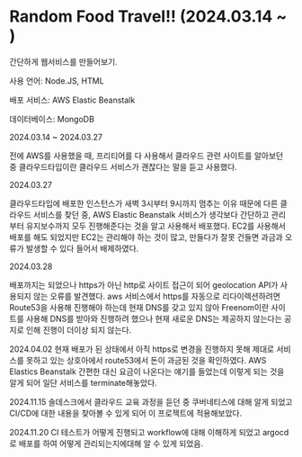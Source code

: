 # Random Food Travel!! (2024.03.14 ~ )
간단하게 웹서비스를 만들어보기.

사용 언어: Node.JS, HTML

배포 서비스: AWS Elastic Beanstalk

데이터베이스: MongoDB


2024.03.14 ~ 2024.03.27

전에 AWS를 사용했을 때, 프리티어를 다 사용해서 클라우드 관련 사이트를 알아보던 중 클라우드타입이란 클라우드 서비스가 괜찮다는 말을 듣고 사용했다.

2024.03.27

클라우드타입에 배포한 인스턴스가 새벽 3시부터 9시까지 멈추는 이유 때문에 다른 클라우드 서비스를 찾던 중, AWS Elastic Beanstalk 서비스가 생각보다 간단하고 관리부터 유지보수까지 모두 진행해준다는 것을 알고 사용해서 배포했다. EC2를 사용해서 배포를 해도 되었지만 EC2는 관리해야 하는 것이 많고, 만들다가 잘못 건들면 과금과 오류가 발생할 수 있다 들어서 배제하였다.

2024.03.28

배포까지는 되었으나 https가 아닌 http로 사이트 접근이 되어 geolocation API가 사용되지 않는 오류를 발견했다. aws 서비스에서 https를 자동으로 리다이렉션하려면 Route53을 사용해 진행해야 하는데 현재 DNS를 갖고 있지 않아 Freenom이란 사이트를 사용해 DNS를 받아와 진행하려 했으나 현재 새로운 DNS는 제공하지 않는다는 공지로 인해 진행이 더이상 되지 않는다.

2024.04.02
현재 배포가 된 상태에서 아직 https로 변경을 진행하지 못해 제대로 서비스를 못하고 있는 상호아에서 route53에서 돈이 과금된 것을 확인하였다. AWS Elastics Beanstalk 간편한 대신 요금이 나온다는 얘기를 들었는데 이렇게 되는 것을 알게 되어 일단 서비스를 terminate해놓았다.

2024.11.15
솔데스크에서 클라우드 교육 과정을 듣던 중 쿠버네티스에 대해 알게 되었고 CI/CD에 대한 내용을 찾아볼 수 있게 되어 이 프로젝트에 적용해보았다. 

2024.11.20
CI 테스트가 어떻게 진행되고 workflow에 대해 이해하게 되었고 argocd로 배포를 하여 어떻게 관리되는지에대해 알 수 있게 되었음.

